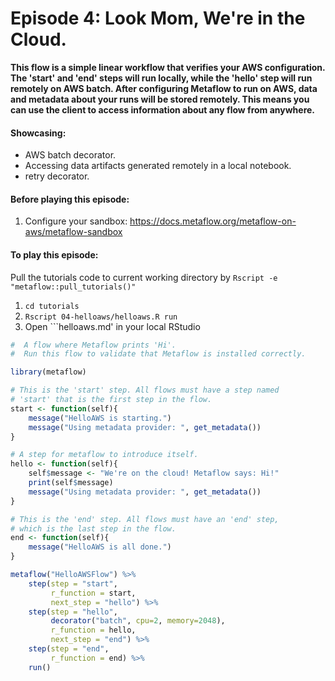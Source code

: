 # Episode 4: Look Mom, We're in the Cloud.

**This flow is a simple linear workflow that verifies your AWS
configuration. The 'start' and 'end' steps will run locally, while the 'hello'
step will run remotely on AWS batch. After configuring Metaflow to run on AWS,
data and metadata about your runs will be stored remotely. This means you can
use the client to access information about any flow from anywhere.**

#### Showcasing:
- AWS batch decorator.
- Accessing data artifacts generated remotely in a local notebook.
- retry decorator.

#### Before playing this episode:
1. Configure your sandbox: https://docs.metaflow.org/metaflow-on-aws/metaflow-sandbox

#### To play this episode:
Pull the tutorials code to current working directory by `Rscript -e "metaflow::pull_tutorials()"`
1. ```cd tutorials```
2. ```Rscript 04-helloaws/helloaws.R run```
3. Open ```helloaws.md' in your local RStudio 

```R
#  A flow where Metaflow prints 'Hi'.
#  Run this flow to validate that Metaflow is installed correctly.

library(metaflow)

# This is the 'start' step. All flows must have a step named 
# 'start' that is the first step in the flow.
start <- function(self){
    message("HelloAWS is starting.")
    message("Using metadata provider: ", get_metadata())
}

# A step for metaflow to introduce itself.
hello <- function(self){
    self$message <- "We're on the cloud! Metaflow says: Hi!"
    print(self$message) 
    message("Using metadata provider: ", get_metadata())
}

# This is the 'end' step. All flows must have an 'end' step, 
# which is the last step in the flow.
end <- function(self){
    message("HelloAWS is all done.")
}

metaflow("HelloAWSFlow") %>%
    step(step = "start", 
         r_function = start, 
         next_step = "hello") %>%
    step(step = "hello", 
         decorator("batch", cpu=2, memory=2048),
         r_function = hello,  
         next_step = "end") %>%
    step(step = "end", 
         r_function = end) %>% 
    run()
```